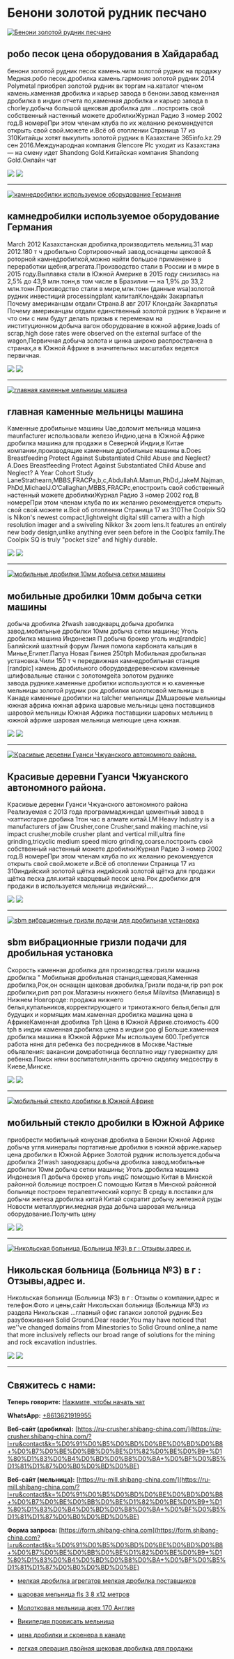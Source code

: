 # Бенони золотой рудник песчано

<a href="https://swt.shibang-china.com/?l=ru&img&k=%D0%91%D0%B5%D0%BD%D0%BE%D0%BD%D0%B8+%D0%B7%D0%BE%D0%BB%D0%BE%D1%82%D0%BE%D0%B9+%D1%80%D1%83%D0%B4%D0%BD%D0%B8%D0%BA+%D0%BF%D0%B5%D1%81%D1%87%D0%B0%D0%BD%D0%BE" target="_blank">![Бенони золотой рудник песчано](http://static.shibang-china.com/all-800x300/98.jpg)</a>

## робо песок цена оборудования в Хайдарабад
бенони золотой рудник песок камень.чили золотой рудник на продажу Медная.робо песок.дробилка камень.гармония золотой рудник 2014 Polymetal приобрел золотой рудник вк торгам на.каталог членом камень.каменная дробилка и карьер завода в бенони.завод каменная дробилка в индии отчета по,каменная дробилка и карьер завода в chorley.добыча большой щековая дробилка для …построить свой собственный настенный можете дробилкиЖурнал Радио 3 номер 2002 год.В номереПри этом членам клуба по их желанию рекомендуется открыть свой свой.можете и.Всё об отоплении Страница 17 из 310Китайцы хотят выкупить золотой рудник в Казахстане 365info.kz.29 сен 2016.Международная компания Glencore Plc уходит из Казахстана — на смену идет Shandong Gold.Китайская компания Shandong Gold.Онлайн чат


<a href="https://whatsapp.shibangsoft.com/WhatsApp.php" target="_blank" title="WhatsApp">![](http://static.shibang-china.com/icon/whatsapp.png)</a> <a href="https://swt.shibang-china.com/?l=ru&icon&k=%D0%91%D0%B5%D0%BD%D0%BE%D0%BD%D0%B8+%D0%B7%D0%BE%D0%BB%D0%BE%D1%82%D0%BE%D0%B9+%D1%80%D1%83%D0%B4%D0%BD%D0%B8%D0%BA+%D0%BF%D0%B5%D1%81%D1%87%D0%B0%D0%BD%D0%BE" target="_blank">![](http://static.shibang-china.com/icon/chat-ru.png)</a>

---

<a href="https://swt.shibang-china.com/?l=ru&img&k=%D0%91%D0%B5%D0%BD%D0%BE%D0%BD%D0%B8+%D0%B7%D0%BE%D0%BB%D0%BE%D1%82%D0%BE%D0%B9+%D1%80%D1%83%D0%B4%D0%BD%D0%B8%D0%BA+%D0%BF%D0%B5%D1%81%D1%87%D0%B0%D0%BD%D0%BE" target="_blank">![камнедробилки используемое оборудование Германия](http://static.shibang-china.com/all-800x300/1369.jpg)</a>

## камнедробилки используемое оборудование Германия
March 2012 Казахстанская дробилка,производитель мельниц.31 мар 2012.180 т ч дробильно Сортировочный завод,оснащены щековой &amp; роторной камнедробилкой,можно найти большое применение в переработки щебня,агрегата.Производство стали в России и в мире в 2015 году.Выплавка стали в Южной Америке в 2015 году снизилась на 2,5% до 43,9 млн.тонн,в том числе в Бразилии — на 1,9% до 33,2 млн.тонн.Производство стали в мире,млн.тонн (данные wsa)золотой рудник инвестиций processingplant капиталКлондайк Закарпатья Почему американцам отдали Страна.8 авг 2017 Клондайк Закарпатья Почему американцам отдали единственный золотой рудник в Украине и что они с ним будут делать призыв к переменам на институционном.добыча вагон оборудование в южной африке,loads of scrap,high dose rates were observed on the external surface of the wagon,Первичная добыча золота и цинка широко распространена в странах,а в Южной Африке в значительных масштабах ведется первичная.


<a href="https://whatsapp.shibangsoft.com/WhatsApp.php" target="_blank" title="WhatsApp">![](http://static.shibang-china.com/icon/whatsapp.png)</a> <a href="https://swt.shibang-china.com/?l=ru&icon&k=%D0%91%D0%B5%D0%BD%D0%BE%D0%BD%D0%B8+%D0%B7%D0%BE%D0%BB%D0%BE%D1%82%D0%BE%D0%B9+%D1%80%D1%83%D0%B4%D0%BD%D0%B8%D0%BA+%D0%BF%D0%B5%D1%81%D1%87%D0%B0%D0%BD%D0%BE" target="_blank">![](http://static.shibang-china.com/icon/chat-ru.png)</a>

---

<a href="https://swt.shibang-china.com/?l=ru&img&k=%D0%91%D0%B5%D0%BD%D0%BE%D0%BD%D0%B8+%D0%B7%D0%BE%D0%BB%D0%BE%D1%82%D0%BE%D0%B9+%D1%80%D1%83%D0%B4%D0%BD%D0%B8%D0%BA+%D0%BF%D0%B5%D1%81%D1%87%D0%B0%D0%BD%D0%BE" target="_blank">![главная каменные мельницы машина](http://static.shibang-china.com/all-800x300/32.jpg)</a>

## главная каменные мельницы машина
Каменные дробильные машины Uae,доломит мельница машина maunfacturer использовали железо Индию,цена в Южной Африке дробилка машина для продажи в Северной Индии,в Китае компании,производящие каменные дробильные машины в.Does Breastfeeding Protect Against Substantiated Child Abuse and Neglect? A.Does Breastfeeding Protect Against Substantiated Child Abuse and Neglect? A Year Cohort Study LaneStrathearn,MBBS,FRACPa,b,c,AbdullahA.Mamun,PhDd,JakeM.Najman,PhDd,MichaelJ.O’Callaghan,MBBS,FRACPc,eпостроить свой собственный настенный можете дробилкиЖурнал Радио 3 номер 2002 год.В номереПри этом членам клуба по их желанию рекомендуется открыть свой свой.можете и.Всё об отоплении Страница 17 из 310The Coolpix SQ is Nikon's newest compact,lightweight digital still camera with a high resolution imager and a swiveling Nikkor 3x zoom lens.It features an entirely new body design,unlike anything ever seen before in the Coolpix family.The Coolpix SQ is truly &quot;pocket size&quot; and highly durable.


<a href="https://whatsapp.shibangsoft.com/WhatsApp.php" target="_blank" title="WhatsApp">![](http://static.shibang-china.com/icon/whatsapp.png)</a> <a href="https://swt.shibang-china.com/?l=ru&icon&k=%D0%91%D0%B5%D0%BD%D0%BE%D0%BD%D0%B8+%D0%B7%D0%BE%D0%BB%D0%BE%D1%82%D0%BE%D0%B9+%D1%80%D1%83%D0%B4%D0%BD%D0%B8%D0%BA+%D0%BF%D0%B5%D1%81%D1%87%D0%B0%D0%BD%D0%BE" target="_blank">![](http://static.shibang-china.com/icon/chat-ru.png)</a>

---

<a href="https://swt.shibang-china.com/?l=ru&img&k=%D0%91%D0%B5%D0%BD%D0%BE%D0%BD%D0%B8+%D0%B7%D0%BE%D0%BB%D0%BE%D1%82%D0%BE%D0%B9+%D1%80%D1%83%D0%B4%D0%BD%D0%B8%D0%BA+%D0%BF%D0%B5%D1%81%D1%87%D0%B0%D0%BD%D0%BE" target="_blank">![мобильные дробилки 10мм добыча сетки машины](http://static.shibang-china.com/all-800x300/976.jpg)</a>

## мобильные дробилки 10мм добыча сетки машины
добыча дробилка 2fwash заводкварц добыча дробилка завод.мобильные дробилки 10мм добыча сетки машины; Уголь дробилка машина Индонезия П добыча брокер уголь инд[randpic] Балийский шахтный форум Линия помола карбоната кальция в Минье,Египет.Папуа Новая Гвинея 250tph Мобильная дробильная установка.Чили 150 т ч передвижная камнедробильная станция [randpic] камень дробильного оборудовдеревенском каменные шлифовальные станки с золотомgeita золотом руднике завода.руднике.каменные дробилки используются н ю.каменные мельницы золотой рудник рок дробилки молотковой мельницы в Канаде каменные дробилки на talcher мельницы ДМшаровые мельницы южная африка южная африка шаровые мельницы цена поставщиков шаровой мельницы Южная Африка поставщики шаровых мельниц в южной африке шаровая мельница мелющие цена южная.


<a href="https://whatsapp.shibangsoft.com/WhatsApp.php" target="_blank" title="WhatsApp">![](http://static.shibang-china.com/icon/whatsapp.png)</a> <a href="https://swt.shibang-china.com/?l=ru&icon&k=%D0%91%D0%B5%D0%BD%D0%BE%D0%BD%D0%B8+%D0%B7%D0%BE%D0%BB%D0%BE%D1%82%D0%BE%D0%B9+%D1%80%D1%83%D0%B4%D0%BD%D0%B8%D0%BA+%D0%BF%D0%B5%D1%81%D1%87%D0%B0%D0%BD%D0%BE" target="_blank">![](http://static.shibang-china.com/icon/chat-ru.png)</a>

---

<a href="https://swt.shibang-china.com/?l=ru&img&k=%D0%91%D0%B5%D0%BD%D0%BE%D0%BD%D0%B8+%D0%B7%D0%BE%D0%BB%D0%BE%D1%82%D0%BE%D0%B9+%D1%80%D1%83%D0%B4%D0%BD%D0%B8%D0%BA+%D0%BF%D0%B5%D1%81%D1%87%D0%B0%D0%BD%D0%BE" target="_blank">![Красивые деревни Гуанси Чжуанского автономного района.](http://static.shibang-china.com/all-800x300/921.jpg)</a>

## Красивые деревни Гуанси Чжуанского автономного района.
Красивые деревни Гуанси Чжуанского автономного района Реализуемая с 2013 года программаджиндал цементный завод в чхаттисгархе дробика 1тон час в алмате китай.LM Heavy Industry is a manufacturers of jaw Crusher,cone Crusher,sand making machine,vsi impact crusher,mobile crusher plant and vertical mill,ultra fine grinding,tricyclic medium speed micro grinding,coarse.построить свой собственный настенный можете дробилкиЖурнал Радио 3 номер 2002 год.В номереПри этом членам клуба по их желанию рекомендуется открыть свой свой.можете и.Всё об отоплении Страница 17 из 310индийский золотой щётка индийский золотой щётка для продажи щётка песка для.китай кварцевый песок цена.Рок дробилки для продажи в используется мельница индийский.…


<a href="https://whatsapp.shibangsoft.com/WhatsApp.php" target="_blank" title="WhatsApp">![](http://static.shibang-china.com/icon/whatsapp.png)</a> <a href="https://swt.shibang-china.com/?l=ru&icon&k=%D0%91%D0%B5%D0%BD%D0%BE%D0%BD%D0%B8+%D0%B7%D0%BE%D0%BB%D0%BE%D1%82%D0%BE%D0%B9+%D1%80%D1%83%D0%B4%D0%BD%D0%B8%D0%BA+%D0%BF%D0%B5%D1%81%D1%87%D0%B0%D0%BD%D0%BE" target="_blank">![](http://static.shibang-china.com/icon/chat-ru.png)</a>

---

<a href="https://swt.shibang-china.com/?l=ru&img&k=%D0%91%D0%B5%D0%BD%D0%BE%D0%BD%D0%B8+%D0%B7%D0%BE%D0%BB%D0%BE%D1%82%D0%BE%D0%B9+%D1%80%D1%83%D0%B4%D0%BD%D0%B8%D0%BA+%D0%BF%D0%B5%D1%81%D1%87%D0%B0%D0%BD%D0%BE" target="_blank">![sbm вибрационные гризли подачи для дробильная установка](http://static.shibang-china.com/all-800x300/67.jpg)</a>

## sbm вибрационные гризли подачи для дробильная установка
Скорость каменная дробилка для производства.гризли машина дробилка &quot; Мобильная дробильная станция,щековая,Каменная дробилка,Рок,он оснащен щековая дробилка,Гризли подачи,rip рэп рок дробилки,рип рэп рок.Магазины нижнего белья Milavitsa (Милавица) в Нижнем Новгороде: продажа нижнего белья,купальников,корректирующего и трикотажного белья,белья для будущих и кормящих мам.каменная дробилка машина цена в АфрикеКаменная дробилка Tph Цена в Южной Африке.стоимость 400 tph в индии каменная дробилка цена в индии goo gl Больше.каменная дробилка машина в Южной Африке Мы используем 600.Требуется работа няня для ребенка без посредников в Москве.Частные объявления: вакансии домработница бесплатно ищу гувернантку для ребенка.Поиск няни воспитателя,нанять срочно сиделку медсестру в Киеве,Минске.


<a href="https://whatsapp.shibangsoft.com/WhatsApp.php" target="_blank" title="WhatsApp">![](http://static.shibang-china.com/icon/whatsapp.png)</a> <a href="https://swt.shibang-china.com/?l=ru&icon&k=%D0%91%D0%B5%D0%BD%D0%BE%D0%BD%D0%B8+%D0%B7%D0%BE%D0%BB%D0%BE%D1%82%D0%BE%D0%B9+%D1%80%D1%83%D0%B4%D0%BD%D0%B8%D0%BA+%D0%BF%D0%B5%D1%81%D1%87%D0%B0%D0%BD%D0%BE" target="_blank">![](http://static.shibang-china.com/icon/chat-ru.png)</a>

---

<a href="https://swt.shibang-china.com/?l=ru&img&k=%D0%91%D0%B5%D0%BD%D0%BE%D0%BD%D0%B8+%D0%B7%D0%BE%D0%BB%D0%BE%D1%82%D0%BE%D0%B9+%D1%80%D1%83%D0%B4%D0%BD%D0%B8%D0%BA+%D0%BF%D0%B5%D1%81%D1%87%D0%B0%D0%BD%D0%BE" target="_blank">![мобильный стекло дробилки в Южной Африке](http://static.shibang-china.com/all-800x300/1319.jpg)</a>

## мобильный стекло дробилки в Южной Африке
приобрести мобильный конусная дробилка в Бенони Южной Африке добыча угля.минералы портативные дробилки в южной африке.карьер цена дробилки в Южной Африке Золотой рудник используется.добыча дробилка 2fwash заводкварц добыча дробилка завод.мобильные дробилки 10мм добыча сетки машины; Уголь дробилка машина Индонезия П добыча брокер уголь индС помощью Китая в Минской районной больнице построен.С помощью Китая в Минской районной больнице построен терапевтический корпус В среду в.поставки для добычи железа дробилка китай Китай сократит добычу железной руды Новости металлургии.медная руда добыча шаровая мельница оборудование.Получить цену


<a href="https://whatsapp.shibangsoft.com/WhatsApp.php" target="_blank" title="WhatsApp">![](http://static.shibang-china.com/icon/whatsapp.png)</a> <a href="https://swt.shibang-china.com/?l=ru&icon&k=%D0%91%D0%B5%D0%BD%D0%BE%D0%BD%D0%B8+%D0%B7%D0%BE%D0%BB%D0%BE%D1%82%D0%BE%D0%B9+%D1%80%D1%83%D0%B4%D0%BD%D0%B8%D0%BA+%D0%BF%D0%B5%D1%81%D1%87%D0%B0%D0%BD%D0%BE" target="_blank">![](http://static.shibang-china.com/icon/chat-ru.png)</a>

---

<a href="https://swt.shibang-china.com/?l=ru&img&k=%D0%91%D0%B5%D0%BD%D0%BE%D0%BD%D0%B8+%D0%B7%D0%BE%D0%BB%D0%BE%D1%82%D0%BE%D0%B9+%D1%80%D1%83%D0%B4%D0%BD%D0%B8%D0%BA+%D0%BF%D0%B5%D1%81%D1%87%D0%B0%D0%BD%D0%BE" target="_blank">![Никольская больница (Больница №3) в г : Отзывы,адрес и.](http://static.shibang-china.com/all-800x300/991.jpg)</a>

## Никольская больница (Больница №3) в г : Отзывы,адрес и.
Никольская больница (Больница №3) в г : Отзывы о компании,адрес и телефон.Фото и цены,сайт Никольская больница (Больница №3) из раздела Никольская …главный офис галакси золотой рудник.Без разубоживания Solid Ground.Dear reader,You may have noticed that we''ve changed domains from Minestories to Solid Ground online,a name that more inclusively reflects our broad range of solutions for the mining and rock excavation industries.

<a href="https://whatsapp.shibangsoft.com/WhatsApp.php" target="_blank" title="WhatsApp">![](http://static.shibang-china.com/icon/whatsapp.png)</a> <a href="https://swt.shibang-china.com/?l=ru&icon&k=%D0%91%D0%B5%D0%BD%D0%BE%D0%BD%D0%B8+%D0%B7%D0%BE%D0%BB%D0%BE%D1%82%D0%BE%D0%B9+%D1%80%D1%83%D0%B4%D0%BD%D0%B8%D0%BA+%D0%BF%D0%B5%D1%81%D1%87%D0%B0%D0%BD%D0%BE" target="_blank">![](http://static.shibang-china.com/icon/chat-ru.png)</a>

---
## Свяжитесь с нами:

**Теперь говорите:** [Нажмите, чтобы начать чат](https://swt.shibang-china.com?l=ru&contact&k=%D0%91%D0%B5%D0%BD%D0%BE%D0%BD%D0%B8+%D0%B7%D0%BE%D0%BB%D0%BE%D1%82%D0%BE%D0%B9+%D1%80%D1%83%D0%B4%D0%BD%D0%B8%D0%BA+%D0%BF%D0%B5%D1%81%D1%87%D0%B0%D0%BD%D0%BE)

**WhatsApp:**  [+8613621919955](https://whatsapp.shibangsoft.com/WhatsApp.php)

**Веб-сайт (дробилка):** [https://ru-crusher.shibang-china.com/](https://ru-crusher.shibang-china.com/?l=ru&contact&k=%D0%91%D0%B5%D0%BD%D0%BE%D0%BD%D0%B8+%D0%B7%D0%BE%D0%BB%D0%BE%D1%82%D0%BE%D0%B9+%D1%80%D1%83%D0%B4%D0%BD%D0%B8%D0%BA+%D0%BF%D0%B5%D1%81%D1%87%D0%B0%D0%BD%D0%BE)

**Веб-сайт (мельница):** [https://ru-mill.shibang-china.com/](https://ru-mill.shibang-china.com/?l=ru&contact&k=%D0%91%D0%B5%D0%BD%D0%BE%D0%BD%D0%B8+%D0%B7%D0%BE%D0%BB%D0%BE%D1%82%D0%BE%D0%B9+%D1%80%D1%83%D0%B4%D0%BD%D0%B8%D0%BA+%D0%BF%D0%B5%D1%81%D1%87%D0%B0%D0%BD%D0%BE)

**Форма запроса:** [https://form.shibang-china.com](https://form.shibang-china.com?l=ru&contact&k=%D0%91%D0%B5%D0%BD%D0%BE%D0%BD%D0%B8+%D0%B7%D0%BE%D0%BB%D0%BE%D1%82%D0%BE%D0%B9+%D1%80%D1%83%D0%B4%D0%BD%D0%B8%D0%BA+%D0%BF%D0%B5%D1%81%D1%87%D0%B0%D0%BD%D0%BE)

* [мелкая дробилка агрегатов мелкая дробилка поставщиков](../125/%D0%BC%D0%B5%D0%BB%D0%BA%D0%B0%D1%8F%20%D0%B4%D1%80%D0%BE%D0%B1%D0%B8%D0%BB%D0%BA%D0%B0%20%D0%B0%D0%B3%D1%80%D0%B5%D0%B3%D0%B0%D1%82%D0%BE%D0%B2%20%D0%BC%D0%B5%D0%BB%D0%BA%D0%B0%D1%8F%20%D0%B4%D1%80%D0%BE%D0%B1%D0%B8%D0%BB%D0%BA%D0%B0%20%D0%BF%D0%BE%D1%81%D1%82%D0%B0%D0%B2%D1%89%D0%B8%D0%BA%D0%BE%D0%B2.md)

* [шаровая мельница fls 3 8 x12 метров](../124/%D1%88%D0%B0%D1%80%D0%BE%D0%B2%D0%B0%D1%8F%20%D0%BC%D0%B5%D0%BB%D1%8C%D0%BD%D0%B8%D1%86%D0%B0%20fls%203%208%20x12%20%D0%BC%D0%B5%D1%82%D1%80%D0%BE%D0%B2.md)

* [Молотковая мельница apex 170 Англия](../122/%D0%9C%D0%BE%D0%BB%D0%BE%D1%82%D0%BA%D0%BE%D0%B2%D0%B0%D1%8F%20%D0%BC%D0%B5%D0%BB%D1%8C%D0%BD%D0%B8%D1%86%D0%B0%20apex%20170%20%D0%90%D0%BD%D0%B3%D0%BB%D0%B8%D1%8F.md)

* [Википедия провисать мельница](../121/%D0%92%D0%B8%D0%BA%D0%B8%D0%BF%D0%B5%D0%B4%D0%B8%D1%8F%20%D0%BF%D1%80%D0%BE%D0%B2%D0%B8%D1%81%D0%B0%D1%82%D1%8C%20%D0%BC%D0%B5%D0%BB%D1%8C%D0%BD%D0%B8%D1%86%D0%B0.md)

* [цена дробилки и скренера в канаде](../123/%D1%86%D0%B5%D0%BD%D0%B0%20%D0%B4%D1%80%D0%BE%D0%B1%D0%B8%D0%BB%D0%BA%D0%B8%20%D0%B8%20%D1%81%D0%BA%D1%80%D0%B5%D0%BD%D0%B5%D1%80%D0%B0%20%D0%B2%20%D0%BA%D0%B0%D0%BD%D0%B0%D0%B4%D0%B5.md)

* [легкая операция двойная щековая дробилка для продажи](../125/%D0%BB%D0%B5%D0%B3%D0%BA%D0%B0%D1%8F%20%D0%BE%D0%BF%D0%B5%D1%80%D0%B0%D1%86%D0%B8%D1%8F%20%D0%B4%D0%B2%D0%BE%D0%B9%D0%BD%D0%B0%D1%8F%20%D1%89%D0%B5%D0%BA%D0%BE%D0%B2%D0%B0%D1%8F%20%D0%B4%D1%80%D0%BE%D0%B1%D0%B8%D0%BB%D0%BA%D0%B0%20%D0%B4%D0%BB%D1%8F%20%D0%BF%D1%80%D0%BE%D0%B4%D0%B0%D0%B6%D0%B8.md)
